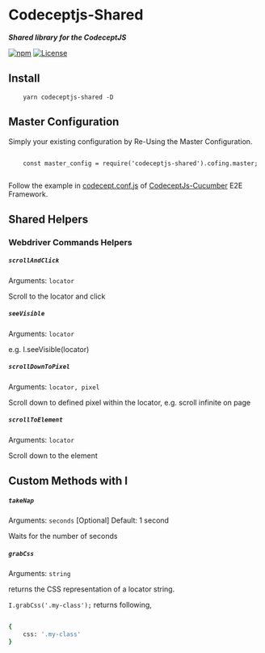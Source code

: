 # Codeceptjs-Shared

***Shared library for the CodeceptJS***

[![npm](https://img.shields.io/npm/v/codeceptjs-shared.svg)](https://www.npmjs.com/package/codeceptjs-shared) [![License](https://img.shields.io/npm/l/codeceptjs-shared.svg)](LICENSE)

## Install

```
    yarn codeceptjs-shared -D
```

## Master Configuration

Simply your existing configuration by Re-Using the Master Configuration.

```
    
    const master_config = require('codeceptjs-shared').cofing.master;
    
```

Follow the example in [codecept.conf.js](https://github.com/gkushang/codeceptjs-bdd/blob/master/packages/codeceptjs-cucumber/codecept.conf.js) of [CodeceptJs-Cucumber](https://github.com/gkushang/codeceptjs-bdd/tree/master/packages/codeceptjs-cucumber) E2E Framework.

## Shared Helpers

### Webdriver Commands Helpers

##### `scrollAndClick`
Arguments: `locator`

Scroll to the locator and click

##### `seeVisible`
Arguments: `locator`

e.g. I.seeVisible(locator)
    
##### `scrollDownToPixel`
Arguments: `locator, pixel`

Scroll down to defined pixel within the locator, e.g. scroll infinite on page

##### `scrollToElement`
Arguments: `locator`

Scroll down to the element


## Custom Methods with I

##### `takeNap`
Arguments: `seconds` [Optional]
Default: 1 second

Waits for the number of seconds

##### `grabCss`
Arguments: `string`

returns the CSS representation of a locator string.

`I.grabCss('.my-class');` returns following,

```bash

{
    css: '.my-class'
}

```
    
